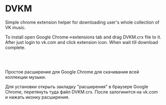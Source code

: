 # DVKM
Simple chrome extension helper for downloading user's whole collection of VK music.

To install open Google Chrome->extensions tab and drag DVKM.crx file to it. 
After just login to vk.com and click extension icon. When wait till download complete.

<br>
<br>


Простое расширение для Google Chrome для скачивания всей коллекции музыки.

Для установки открыть закладку "расширения" в браузере Google Chrome, перетянуть туда файл DVKM.crx.
После залогинится на vk.com и нажать иконку расширения.
